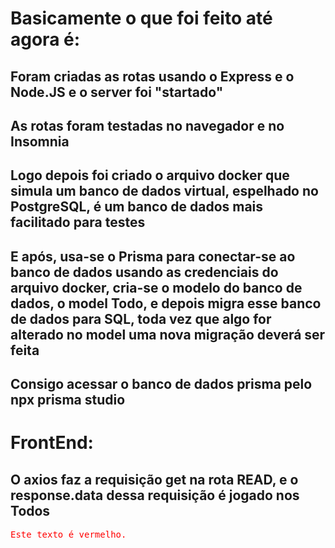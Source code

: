 # Basicamente o que foi feito até agora é:

## Foram criadas as rotas usando o Express e o Node.JS e o server foi "startado" 

## As rotas foram testadas no navegador e no Insomnia

## Logo depois foi criado o arquivo docker que simula um banco de dados virtual, espelhado no PostgreSQL, é um banco de dados mais facilitado para testes

## E após, usa-se o Prisma para conectar-se ao banco de dados usando as credenciais do arquivo docker, cria-se o modelo do banco de dados, o model Todo, e depois migra esse banco de dados para SQL, toda vez que algo for alterado no model uma nova migração deverá ser feita

 ## Consigo acessar o banco de dados prisma pelo npx prisma studio

# FrontEnd: 

## O axios faz a requisição get na rota READ, e o response.data dessa requisição é jogado nos Todos

<kbd style="color:red;">Este texto é vermelho.</kbd>

    
